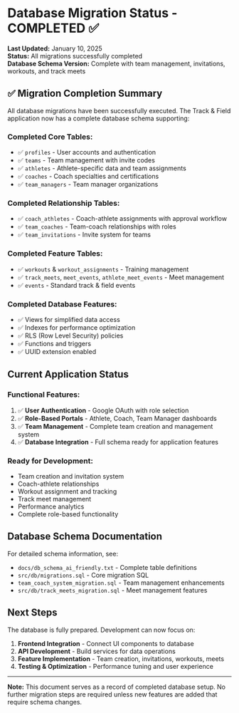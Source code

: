 # Database Migration Status - COMPLETED ✅

**Last Updated:** January 10, 2025  
**Status:** All migrations successfully completed  
**Database Schema Version:** Complete with team management, invitations, workouts, and track meets

## ✅ Migration Completion Summary

All database migrations have been successfully executed. The Track & Field application now has a complete database schema supporting:

### **Completed Core Tables:**
- ✅ `profiles` - User accounts and authentication
- ✅ `teams` - Team management with invite codes
- ✅ `athletes` - Athlete-specific data and team assignments
- ✅ `coaches` - Coach specialties and certifications
- ✅ `team_managers` - Team manager organizations

### **Completed Relationship Tables:**
- ✅ `coach_athletes` - Coach-athlete assignments with approval workflow
- ✅ `team_coaches` - Team-coach relationships with roles
- ✅ `team_invitations` - Invite system for teams

### **Completed Feature Tables:**
- ✅ `workouts` & `workout_assignments` - Training management
- ✅ `track_meets`, `meet_events`, `athlete_meet_events` - Meet management
- ✅ `events` - Standard track & field events

### **Completed Database Features:**
- ✅ Views for simplified data access
- ✅ Indexes for performance optimization
- ✅ RLS (Row Level Security) policies
- ✅ Functions and triggers
- ✅ UUID extension enabled

## Current Application Status

### **Functional Features:**
1. ✅ **User Authentication** - Google OAuth with role selection
2. ✅ **Role-Based Portals** - Athlete, Coach, Team Manager dashboards
3. ✅ **Team Management** - Complete team creation and management system
4. ✅ **Database Integration** - Full schema ready for application features

### **Ready for Development:**
- Team creation and invitation system
- Coach-athlete relationships
- Workout assignment and tracking
- Track meet management
- Performance analytics
- Complete role-based functionality

## Database Schema Documentation

For detailed schema information, see:
- `docs/db_schema_ai_friendly.txt` - Complete table definitions
- `src/db/migrations.sql` - Core migration SQL
- `team_coach_system_migration.sql` - Team management enhancements
- `src/db/track_meets_migration.sql` - Meet management features

## Next Steps

The database is fully prepared. Development can now focus on:

1. **Frontend Integration** - Connect UI components to database
2. **API Development** - Build services for data operations
3. **Feature Implementation** - Team creation, invitations, workouts, meets
4. **Testing & Optimization** - Performance tuning and user experience

---

**Note:** This document serves as a record of completed database setup. No further migration steps are required unless new features are added that require schema changes. 